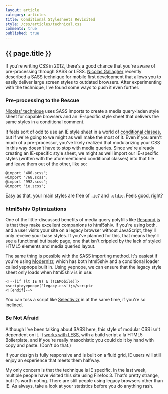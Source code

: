 ```yaml
---
layout: article
category: articles
title: Conditional Stylesheets Revisited
style: /css/articles/technical.css
comments: true
published: true
---
```

<h2 class="entry-title">{{ page.title }}</h2>

If you're writing CSS in 2012, there's a good chance that you're aware of pre-processing through SASS or LESS. [Nicolas Gallagher](http://nicolasgallagher.com/) recently described a SASS technique for mobile first development that allows you to easily deliver large screen styles to outdated browsers. After experimenting with the technique, I've found some ways to push it even further.

### Pre-processing to the Rescue

[Nicolas' technique](http://nicolasgallagher.com/mobile-first-css-sass-and-ie/) uses SASS imports to create a media query-laden style sheet for capable browsers and an IE-specific style sheet that delivers the same styles in a conditional comment.

It feels sort of odd to use an IE style sheet in a world of [conditional classes](http://paulirish.com/2008/conditional-stylesheets-vs-css-hacks-answer-neither/), but if we're going to we might as well make the most of it. Even if you aren't much of a pre-processor, you've likely realized that modularizing your CSS in this way doesn't have to stop with media queries. Since we're already creating an IE-specific style sheet, we might as well import our IE-specific styles (written with the aforementioned conditional classes) into that file and leave them out of the other, like so:

	@import "480.scss";
	@import "768.scss";
	@import "992.scss";
	@import "ie.scss";

Easy as that, your main styles are free of <code>.ie7</code> and <code>.oldie</code>. Feels good, right?

### html5shiv Optimizations

One of the little-discussed benefits of media query polyfills like [Respond.js](https://github.com/scottjehl/Respond) is that they make excellent companions to html5shiv. If you're using both, and a user visits your site on a legacy browser without JavaScript, they'll only receive your base styles. If you've planned for this, that means they'll see a functional but basic page, one that isn't crippled by the lack of styled HTML5 elements and media queried layout.

The same thing is possible with the SASS importing method. It's easiest if you're using [Modernizr](https://github.com/Modernizr/Modernizr), which has both html5shiv and a conditional loader called yepnope built in. Using yepnope, we can ensure that the legacy style sheet only loads when html5shiv is in use:

	<!--[if (lt IE 9) & (!IEMobile)]>
	<script>yepnope('legacy.css');</script>
	<![endif]-->

You can toss a script like [Selectivizr](https://github.com/keithclark/selectivizr) in at the same time, if you're so inclined.

### Be Not Afraid

Although I've been talking about SASS here, this style of modular CSS isn't dependent on it. It [works with LESS](https://gist.github.com/1407227), with a build script a la HTML5 Boilerplate, and if you're really masochistic you could do it by hand with copy and paste. (Don't do that.)

If your design is fully responsive and is built on a fluid grid, IE users will still enjoy an experience that meets them halfway.

My only concern is that the technique is IE specific. In the last week, multiple people have visited this site using Firefox 3. That's pretty strange, but it's worth noting. There are still people using legacy browsers other than IE. As always, take a look at your statistics before you do anything rash.